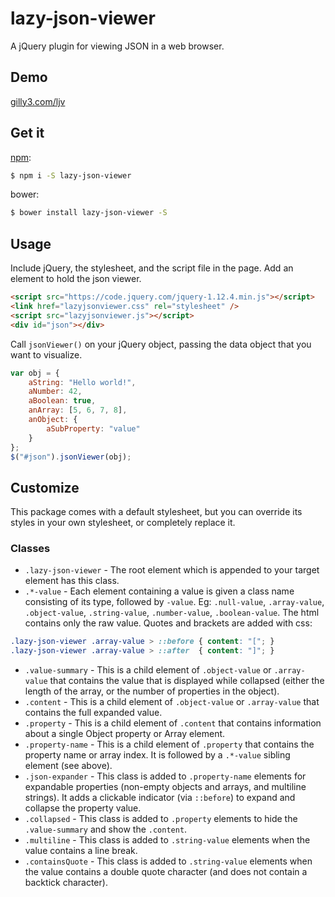 ﻿# lazy-json-viewer

A jQuery plugin for viewing JSON in a web browser.

## Demo

[gilly3.com/ljv](http://gilly3.com/ljv/)

## Get it

[npm](https://www.npmjs.com/package/lazy-json-viewer):

```sh
$ npm i -S lazy-json-viewer
```

bower:

```sh
$ bower install lazy-json-viewer -S
```

## Usage

Include jQuery, the stylesheet, and the script file in the page.  Add an element to hold the json viewer.

```html
<script src="https://code.jquery.com/jquery-1.12.4.min.js"></script>
<link href="lazyjsonviewer.css" rel="stylesheet" />
<script src="lazyjsonviewer.js"></script>
<div id="json"></div>
```

Call `jsonViewer()` on your jQuery object, passing the data object that you want to visualize.

```javascript
var obj = {
    aString: "Hello world!",
    aNumber: 42,
    aBoolean: true,
    anArray: [5, 6, 7, 8],
    anObject: {
        aSubProperty: "value"
    }
};
$("#json").jsonViewer(obj);
```

## Customize

This package comes with a default stylesheet, but you can override its styles in your own stylesheet, or completely replace it.

### Classes

* `.lazy-json-viewer` - The root element which is appended to your target element has this class.
* `.*-value` - Each element containing a value is given a class name consisting of its type, followed by `-value`. Eg: `.null-value`, `.array-value`, `.object-value`, `.string-value`, `.number-value`, `.boolean-value`.  The html contains only the raw value. Quotes and brackets are added with css:

```css
.lazy-json-viewer .array-value > ::before { content: "["; }
.lazy-json-viewer .array-value > ::after  { content: "]"; }
```

* `.value-summary` - This is a child element of `.object-value` or `.array-value` that contains the value that is displayed while collapsed (either the length of the array, or the number of properties in the object).
* `.content` - This is a child element of `.object-value` or `.array-value` that contains the full expanded value.
* `.property` - This is a child element of `.content` that contains information about a single Object property or Array element.
* `.property-name` - This is a child element of `.property` that contains the property name or array index.  It is followed by a `.*-value` sibling element (see above).
* `.json-expander` - This class is added to `.property-name` elements for expandable properties (non-empty objects and arrays, and multiline strings).  It adds a clickable indicator (via `::before`) to expand and collapse the property value.
* `.collapsed` - This class is added to `.property` elements to hide the `.value-summary` and show the `.content`.
* `.multiline` - This class is added to `.string-value` elements when the value contains a line break.
* `.containsQuote` - This class is added to `.string-value` elements when the value contains a double quote character (and does not contain a backtick character).

